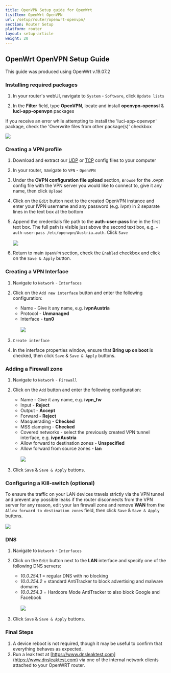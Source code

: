```yaml
---
title: OpenVPN Setup guide for OpenWrt
listItem: OpenWrt OpenVPN
url: /setup/router/openwrt-openvpn/
section: Router Setup
platform: router
layout: setup-article
weight: 20
---
```

## OpenWrt OpenVPN Setup Guide

<div markdown="1" class="notice notice--warning">
This guide was produced using OpenWrt v.19.07.2
</div>

### Installing required packages

1. In your router's webUI, navigate to `System` - `Software`, click `Update lists`

2. In the **Filter** field, type **OpenVPN**, locate and install **openvpn-openssl** & **luci-app-openvpn** packages

<div markdown="1" class="notice notice--info">
If you receive an error while attempting to install the 'luci-app-openvpn' package, check the 'Overwrite files from other package(s)' checkbox
</div>

![](/images-static/uploads/install-openvpn-openwrt-01.png)

### Creating a VPN profile

1. Download and extract our [UDP](/releases/config/ivpn-openvpn-config.zip) or [TCP](/releases/config/ivpn-openvpn-config-tcp.zip) config files to your computer

2. In your router, navigate to `VPN` - `OpenVPN`

3. Under the **OVPN configuration file upload** section, `Browse` for the .ovpn config file with the VPN server you would like to connect to, give it any name, then click `Upload`

4. Click on the `Edit` button next to the created OpenVPN instance and enter your IVPN username and any password (e.g. ivpn) in 2 separate lines in the text box at the bottom

5. Append the credentials file path to the **auth-user-pass** line in the first text box. The full path is visible just above the second text box, e.g. - `auth-user-pass /etc/openvpn/Austria.auth`. Click `Save`<br></br>
![](/images-static/uploads/install-openvpn-openwrt-02.png)

6. Return to main `OpenVPN` section, check the `Enabled` checkbox and click on the `Save & Apply` button. 

### Creating a VPN Interface

1. Navigate to `Network` - `Interfaces`

2. Click on the `Add new interface` button and enter the following configuration:

    * Name - Give it any name, e.g. **ivpnAustria**
    * Protocol - **Unmanaged**
    * Interface - **tun0**<br></br>
![](/images-static/uploads/install-openvpn-openwrt-03.png)

3. `Create interface`

4. In the interface properties window, ensure that **Bring up on boot** is checked, then click `Save` & `Save & Apply` buttons.

### Adding a Firewall zone

1. Navigate to `Network` - `Firewall`

2. Click on the `Add` button and enter the following configuration:

    * Name - Give it any name, e.g. **ivpn_fw**
    * Input - **Reject**
    * Output - **Accept**
    * Forward - **Reject**
    * Masquerading - **Checked**
    * MSS clamping - **Checked**
    * Covered networks - select the previously created VPN tunnel interface, e.g. **ivpnAustria**
    * Allow forward to destination zones - **Unspecified**
    * Allow forward from source zones - **lan**<br></br>
![](/images-static/uploads/install-openvpn-openwrt-04.png)

3. Click `Save` & `Save & Apply` buttons.

### Configuring a Kill-switch (optional)

To ensure the traffic on your LAN devices travels strictly via the VPN tunnel and prevent any possible leaks if the router disconnects from the VPN server for any reason, edit your lan firewall zone and remove **WAN** from the `Allow forward to destination zones` field, then click `Save` & `Save & Apply` buttons.<br></br>
![](/images-static/uploads/install-openvpn-openwrt-05.png)

### DNS

1. Navigate to `Network` - `Interfaces`

2. Click on the `Edit` button next to the **LAN** interface and specify one of the following DNS servers:

    - *10.0.254.1* = regular DNS with no blocking
    - *10.0.254.2* = standard AntiTracker to block advertising and malware domains
    - *10.0.254.3* = Hardcore Mode AntiTracker to also block Google and Facebook<br></br>
![](/images-static/uploads/install-openvpn-openwrt-06.png)

3. Click `Save` & `Save & Apply` buttons.

### Final Steps

1. A device reboot is not required, though it may be useful to confirm that everything behaves as expected.
2. Run a leak test at [https://www.dnsleaktest.com](https://www.dnsleaktest.com) via one of the internal network clients attached to your OpenWRT router.